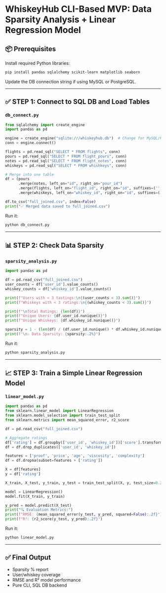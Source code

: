 
# WhiskeyHub CLI-Based MVP: Data Sparsity Analysis + Linear Regression Model

## 📦 Prerequisites
Install required Python libraries:

```bash
pip install pandas sqlalchemy scikit-learn matplotlib seaborn
```

Update the DB connection string if using MySQL or PostgreSQL.

---

## ✅ STEP 1: Connect to SQL DB and Load Tables

### `db_connect.py`
```python
from sqlalchemy import create_engine
import pandas as pd

engine = create_engine("sqlite:///whiskeyhub.db")  # Change for MySQL/Postgres
conn = engine.connect()

flights = pd.read_sql("SELECT * FROM flights", conn)
pours = pd.read_sql("SELECT * FROM flight_pours", conn)
notes = pd.read_sql("SELECT * FROM flight_notes", conn)
whiskeys = pd.read_sql("SELECT * FROM whishkeys", conn)

# Merge into one table
df = (pours
      .merge(notes, left_on="id", right_on="pour_id")
      .merge(flights, left_on="flight_id", right_on="id", suffixes=('', '_flight'))
      .merge(whiskeys, left_on="whiskey_id", right_on="id", suffixes=('', '_whiskey')))

df.to_csv("full_joined.csv", index=False)
print("✅ Merged data saved to full_joined.csv")
```

Run it:
```bash
python db_connect.py
```

---

## 📊 STEP 2: Check Data Sparsity

### `sparsity_analysis.py`
```python
import pandas as pd

df = pd.read_csv("full_joined.csv")
user_counts = df['user_id'].value_counts()
whiskey_counts = df['whiskey_id'].value_counts()

print(f"Users with < 3 tastings:\n{(user_counts < 3).sum()}")
print(f"Whiskeys with < 3 ratings:\n{(whiskey_counts < 3).sum()}")

print(f"\nTotal Ratings: {len(df)}")
print(f"Unique Users: {df.user_id.nunique()}")
print(f"Unique Whiskeys: {df.whiskey_id.nunique()}")

sparsity = 1 - (len(df) / (df.user_id.nunique() * df.whiskey_id.nunique()))
print(f"\n⚠️ Data Sparsity: {sparsity:.2%}")
```

Run it:
```bash
python sparsity_analysis.py
```

---

## 📈 STEP 3: Train a Simple Linear Regression Model

### `linear_model.py`
```python
import pandas as pd
from sklearn.linear_model import LinearRegression
from sklearn.model_selection import train_test_split
from sklearn.metrics import mean_squared_error, r2_score

df = pd.read_csv("full_joined.csv")

# Aggregate ratings
df['rating'] = df.groupby(['user_id', 'whiskey_id'])['score'].transform('mean')
df = df.drop_duplicates(['user_id', 'whiskey_id'])

features = ['proof', 'price', 'age', 'viscosity', 'complexity']
df = df.dropna(subset=features + ['rating'])

X = df[features]
y = df['rating']

X_train, X_test, y_train, y_test = train_test_split(X, y, test_size=0.2, random_state=42)

model = LinearRegression()
model.fit(X_train, y_train)

y_pred = model.predict(X_test)
print("🔍 Evaluation Metrics:")
print(f"RMSE: {mean_squared_error(y_test, y_pred, squared=False):.2f}")
print(f"R²: {r2_score(y_test, y_pred):.2f}")
```

Run it:
```bash
python linear_model.py
```

---

## ✅ Final Output
- Sparsity % report
- User/whiskey coverage
- RMSE and R² model performance
- Pure CLI, SQL DB backend
